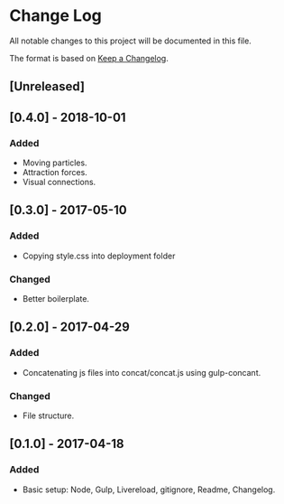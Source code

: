 
# Change Log
All notable changes to this project will be documented in this file.

The format is based on [Keep a Changelog](http://keepachangelog.com/).

## [Unreleased]

## [0.4.0] - 2018-10-01
### Added
- Moving particles.
- Attraction forces.
- Visual connections.

## [0.3.0] - 2017-05-10
### Added
- Copying style.css into deployment folder

### Changed
- Better boilerplate.

## [0.2.0] - 2017-04-29
### Added
- Concatenating js files into concat/concat.js using gulp-concant.

### Changed
- File structure.

## [0.1.0] - 2017-04-18
### Added
- Basic setup: Node, Gulp, Livereload, gitignore, Readme, Changelog.
